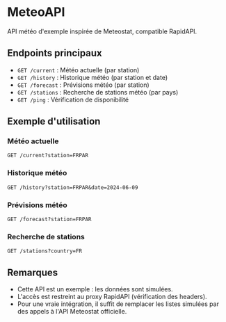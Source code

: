 # MeteoAPI

API météo d'exemple inspirée de Meteostat, compatible RapidAPI.

## Endpoints principaux

- `GET /current` : Météo actuelle (par station)
- `GET /history` : Historique météo (par station et date)
- `GET /forecast` : Prévisions météo (par station)
- `GET /stations` : Recherche de stations météo (par pays)
- `GET /ping` : Vérification de disponibilité

## Exemple d'utilisation

### Météo actuelle
```
GET /current?station=FRPAR
```

### Historique météo
```
GET /history?station=FRPAR&date=2024-06-09
```

### Prévisions météo
```
GET /forecast?station=FRPAR
```

### Recherche de stations
```
GET /stations?country=FR
```

## Remarques
- Cette API est un exemple : les données sont simulées.
- L'accès est restreint au proxy RapidAPI (vérification des headers).
- Pour une vraie intégration, il suffit de remplacer les listes simulées par des appels à l'API Meteostat officielle. 